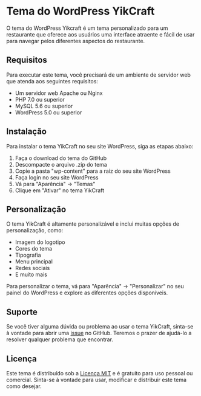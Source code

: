 # Tema do WordPress YikCraft

O tema do WordPress Yikcraft é um tema personalizado para um restaurante que oferece aos usuários uma interface atraente e fácil de usar para navegar pelos diferentes aspectos do restaurante.

## Requisitos

Para executar este tema, você precisará de um ambiente de servidor web que atenda aos seguintes requisitos:

- Um servidor web Apache ou Nginx
- PHP 7.0 ou superior
- MySQL 5.6 ou superior
- WordPress 5.0 ou superior

## Instalação

Para instalar o tema YikCraft no seu site WordPress, siga as etapas abaixo:

1. Faça o download do tema do GitHub
2. Descompacte o arquivo .zip do tema
3. Copie a pasta "wp-content" para a raiz do seu site WordPress
4. Faça login no seu site WordPress
5. Vá para "Aparência" -> "Temas"
6. Clique em "Ativar" no tema YikCraft

## Personalização

O tema YikCraft é altamente personalizável e inclui muitas opções de personalização, como:

- Imagem do logotipo
- Cores do tema
- Tipografia
- Menu principal
- Redes sociais
- E muito mais

Para personalizar o tema, vá para "Aparência" -> "Personalizar" no seu painel do WordPress e explore as diferentes opções disponíveis.

## Suporte

Se você tiver alguma dúvida ou problema ao usar o tema YikCraft, sinta-se à vontade para abrir uma [issue](https://github.com/d1av/YikCraft-wordpress/issues) no GitHub. Teremos o prazer de ajudá-lo a resolver qualquer problema que encontrar.

## Licença

Este tema é distribuído sob a [Licença MIT](https://github.com/d1av/YikCraft-wordpress/blob/main/LICENSE) e é gratuito para uso pessoal ou comercial. Sinta-se à vontade para usar, modificar e distribuir este tema como desejar.
